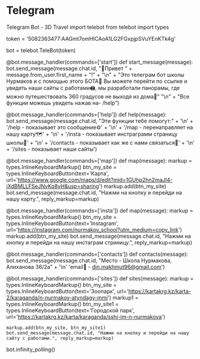 # Telegram
Telegram Bot - 3D Travel
import telebot
from telebot import types

token = '5082363477:AAGmt7omHICAoA1LG2FGxpjpSVuYEnKTk4g'

bot = telebot.TeleBot(token)


@bot.message_handler(commands=['start'])
def start_message(message):
    bot.send_message(message.chat.id, "👋Привет " + message.from_user.first_name + "!" + "\n" +
                     "Это телеграм бот школы Нурмаков и с помощью этого БОТА🤖 Вы можете перейти по ссылке и увидеть наши сайты с работами🖨️, мы разработали панорамы, где можно путешествовать 360 градусов не выходя из дома🗽"
                     "\n" + "Все функции можешь увидеть нажав на- /help")


@bot.message_handler(commands=['help'])
def help(message):
    bot.send_message(message.chat.id, "Эти функции тебе помогут:" + '\n' +
                     '/help - показывает это сообщение⚙' + '\n' +
                     '/map - перенаправляет на нашу карту🗺️' + '\n' +
                     '/insta - показывает инстраграмм страницу школы🏫' + '\n' +
                     '/contacts - показывает как же с нами связаться📱' + '\n' +
                     '/sites - показывает наши сайты')


@bot.message_handler(commands=['map'])
def map(message):
    markup = types.InlineKeyboardMarkup()
    btn_my_site = types.InlineKeyboardButton(text='Карта',
                                             url='https://www.google.com/maps/d/edit?mid=1GUhp2hn2maJl4-iXdBMLLFSeJNyKq8yH&usp=sharing')
    markup.add(btn_my_site)
    bot.send_message(message.chat.id, "Нажми на кнопку и перейди на нашу карту.", reply_markup=markup)


@bot.message_handler(commands=['insta'])
def map(message):
    markup = types.InlineKeyboardMarkup()
    btn_my_site = types.InlineKeyboardButton(text='Instagram',
                                             url='https://instagram.com/nurmakov_school?utm_medium=copy_link')
    markup.add(btn_my_site)
    bot.send_message(message.chat.id, "Нажми на кнопку и перейди на нашу инстаграм стриницу.", reply_markup=markup)


@bot.message_handler(commands=['contacts'])
def contacts(message):
    bot.send_message(message.chat.id, "Место - Школа Нурмакова, Алиханова 36/2a" + '\n'
                                                                                   'email📧 - din.makhmut96@gmail.com')


@bot.message_handler(commands=['sites'])
def sites(message):
    markup = types.InlineKeyboardMarkup()
    btn_my_site = types.InlineKeyboardButton(text='Зоопарк',
                                             url='https://kartakrg.kz/karta-2/karaganda/n-nurmakov-atyndagy-mmi')
    markup1 = types.InlineKeyboardMarkup()
    btn_my_site1 = types.InlineKeyboardButton(text='Городской парк',
                                              url='https://kartakrg.kz/karta/karaganda/sshi-im-n-nurmakova')

    markup.add(btn_my_site, btn_my_site1)
    bot.send_message(message.chat.id, "Нажми на кнопку и перейди на нашу сайту с работами.", reply_markup=markup)


bot.infinity_polling()
